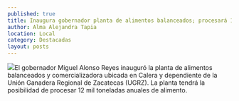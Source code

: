 ```yaml
---
published: true
title: Inaugura gobernador planta de alimentos balanceados; procesará 12 mil toneladas anuales
author: Alma Alejandra Tapia
location: Local
category: Destacadas
layout: posts
---
```


![](http://i.imgur.com/ZTVTW7om.jpg)El gobernador Miguel Alonso Reyes inauguró la planta de alimentos balanceados y comercializadora ubicada en Calera y dependiente de la Unión Ganadera Regional de Zacatecas (UGRZ).
La planta tendrá la posibilidad de procesar 12 mil toneladas anuales de alimento.
